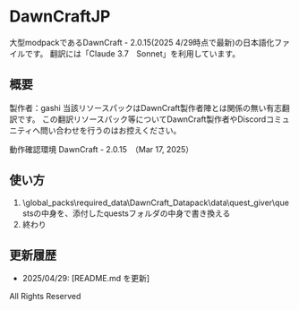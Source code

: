 # DawnCraftJP
大型modpackであるDawnCraft - 2.0.15(2025 4/29時点で最新)の日本語化ファイルです。
翻訳には「Claude 3.7　Sonnet」を利用しています。

## 概要

製作者：gashi
当該リソースパックはDawnCraft製作者陣とは関係の無い有志翻訳です。
この翻訳リソースパック等についてDawnCraft製作者やDiscordコミュニティへ問い合わせを行うのはお控えください。

動作確認環境
DawnCraft - 2.0.15　（Mar 17, 2025）

## 使い方

1. \global_packs\required_data\DawnCraft_Datapack\data\quest_giver\questsの中身を、添付したquestsフォルダの中身で書き換える
2. 終わり


## 更新履歴

* 2025/04/29: [README.md を更新]

All Rights Reserved


